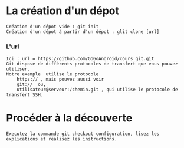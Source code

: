 # La création d'un dépot
	Création d'un dépot vide : git init
	Création d'un dépot à partir d'un dépot : glit clone [url]
	
### L'url
	Ici : url = https://github.com/GoGoAndroid/cours_git.git
	Git dispose de différents protocoles de transfert que vous pouvez utiliser. 
	Notre exemple  utilise le protocole 
		https:// , mais pouvez aussi voir
		git://  ou,
		utilisateur@serveur:/chemin.git , qui utilise le protocole de transfert SSH.
		

# Procéder à la découverte

	Executez la commande git checkout configuration, lisez les explications et réalisez les instructions.

	